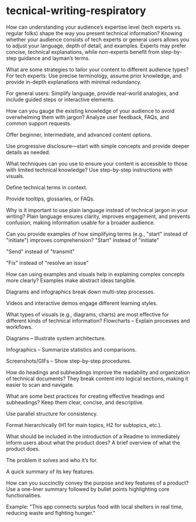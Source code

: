 # tecnical-writing-respiratory
How can understanding your audience’s expertise level (tech experts vs. regular folks) shape the way you present technical information?
Knowing whether your audience consists of tech experts or general users allows you to adjust your language, depth of detail, and examples. Experts may prefer concise, technical explanations, while non-experts benefit from step-by-step guidance and layman’s terms.

What are some strategies to tailor your content to different audience types?
For tech experts: Use precise terminology, assume prior knowledge, and provide in-depth explanations with minimal redundancy.

For general users: Simplify language, provide real-world analogies, and include guided steps or interactive elements.

How can you gauge the existing knowledge of your audience to avoid overwhelming them with jargon?
Analyze user feedback, FAQs, and common support requests.

Offer beginner, intermediate, and advanced content options.

Use progressive disclosure—start with simple concepts and provide deeper details as needed.

What techniques can you use to ensure your content is accessible to those with limited technical knowledge?
Use step-by-step instructions with visuals.

Define technical terms in context.

Provide tooltips, glossaries, or FAQs.

Why is it important to use plain language instead of technical jargon in your writing?
Plain language ensures clarity, improves engagement, and prevents confusion, making information usable for a broader audience.

Can you provide examples of how simplifying terms (e.g., "start" instead of "initiate") improves comprehension?
"Start" instead of "initiate"

"Send" instead of "transmit"

"Fix" instead of "resolve an issue"

How can using examples and visuals help in explaining complex concepts more clearly?
Examples make abstract ideas tangible.

Diagrams and infographics break down multi-step processes.

Videos and interactive demos engage different learning styles.

What types of visuals (e.g., diagrams, charts) are most effective for different kinds of technical information?
Flowcharts – Explain processes and workflows.

Diagrams – Illustrate system architecture.

Infographics – Summarize statistics and comparisons.

Screenshots/GIFs – Show step-by-step procedures.

How do headings and subheadings improve the readability and organization of technical documents?
They break content into logical sections, making it easier to scan and navigate.

What are some best practices for creating effective headings and subheadings?
Keep them clear, concise, and descriptive.

Use parallel structure for consistency.

Format hierarchically (H1 for main topics, H2 for subtopics, etc.).

What should be included in the introduction of a Readme to immediately inform users about what the product does?
A brief overview of what the product does.

The problem it solves and who it’s for.

A quick summary of its key features.

How can you succinctly convey the purpose and key features of a product?
Use a one-liner summary followed by bullet points highlighting core functionalities.

Example: "This app connects surplus food with local shelters in real time, reducing waste and fighting hunger."

